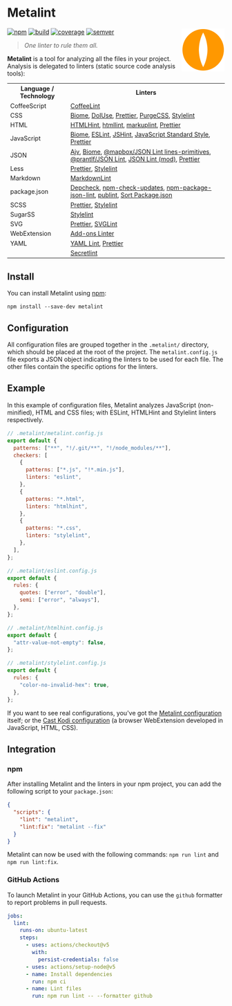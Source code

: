 # Metalint

<!-- Utiliser du HTML (avec l'attribut "align" obsolète) pour faire flotter
     l'image à droite. -->
<!-- markdownlint-disable-next-line no-inline-html -->
<img src="asset/logo.svg" align="right" width="100" height="100" alt="">

[![npm][img-npm]][link-npm] [![build][img-build]][link-build]
[![coverage][img-coverage]][link-coverage] [![semver][img-semver]][link-semver]

> _One linter to rule them all._

**Metalint** is a tool for analyzing all the files in your project. Analysis is
delegated to linters (static source code analysis tools):

<!-- markdownlint-disable no-inline-html -->
<table>
  <tr>
    <th>Language / Technology</th>
    <th>Linters</th>
  </tr>
  <tr>
    <td>CoffeeScript</td>
    <td>
      <a title="@coffeelint/cli"
         href="https://www.npmjs.com/package/@coffeelint/cli">CoffeeLint</a>
    </td>
  </tr>
  <tr>
    <td>CSS</td>
    <td>
      <a title="@biomejs/js-api"
         href="https://www.npmjs.com/package/@biomejs/js-api">Biome</a>,
      <a title="doiuse" href="https://www.npmjs.com/package/doiuse">DoIUse</a>,
      <a title="prettier"
         href="https://www.npmjs.com/package/prettier">Prettier</a>,
      <a title="purgecss"
         href="https://www.npmjs.com/package/purgecss">PurgeCSS</a>,
      <a title="stylelint"
         href="https://www.npmjs.com/package/stylelint">Stylelint</a>
   </td>
  </tr>
  <tr>
    <td>HTML</td>
    <td>
      <a title="htmlhint"
         href="https://www.npmjs.com/package/htmlhint">HTMLHint</a>,
      <a title="htmllint"
         href="https://www.npmjs.com/package/htmllint">htmllint</a>,
      <a title="markuplint"
         href="https://www.npmjs.com/package/markuplint">markuplint</a>,
      <a title="prettier"
         href="https://www.npmjs.com/package/prettier">Prettier</a>
    </td>
  </tr>
  <tr>
    <td>JavaScript</td>
    <td>
      <a title="@biomejs/js-api"
         href="https://www.npmjs.com/package/@biomejs/js-api">Biome</a>,
      <a title="eslint" href="https://www.npmjs.com/package/eslint">ESLint</a>,
      <a title="jshint" href="https://www.npmjs.com/package/jshint">JSHint</a>,
      <a title="standard"
         href="https://www.npmjs.com/package/standard">JavaScript Standard
        Style</a>,
      <a title="prettier"
         href="https://www.npmjs.com/package/prettier">Prettier</a>
    </td>
  </tr>
  <tr>
    <td>JSON</td>
    <td>
      <a title="ajv" href="https://www.npmjs.com/package/ajv">Ajv</a>,
      <a title="@biomejs/js-api"
         href="https://www.npmjs.com/package/@biomejs/js-api">Biome</a>,
      <a title="@mapbox/jsonlint-lines-primitives"
         href="https://www.npmjs.com/package/@mapbox/jsonlint-lines-primitives">@mapbox/JSON
        Lint lines-primitives</a>,
      <a title="@prantlf/jsonlint"
         href="https://www.npmjs.com/package/@prantlf/jsonlint">@prantlf/JSON
        Lint</a>,
      <a title="jsonlint-mod"
         href="https://www.npmjs.com/package/jsonlint-mod">JSON Lint (mod)</a>,
      <a title="prettier"
         href="https://www.npmjs.com/package/prettier">Prettier</a>
    </td>
  </tr>
  <tr>
    <td>Less</td>
    <td>
      <a title="prettier"
         href="https://www.npmjs.com/package/prettier">Prettier</a>,
      <a title="stylelint"
         href="https://www.npmjs.com/package/stylelint">Stylelint</a>
    </td>
  </tr>
  <tr>
    <td>Markdown</td>
    <td>
      <a title="markdownlint"
         href="https://www.npmjs.com/package/markdownlint">MarkdownLint</a>
    </td>
  </tr>
  <tr>
    <td>package.json</td>
    <td>
      <a title="depcheck"
         href="https://www.npmjs.com/package/depcheck">Depcheck</a>,
      <a title="npm-check-updates"
         href="https://www.npmjs.com/package/npm-check-updates"
         >npm-check-updates</a>,
      <a title="npm-package-json-lint"
         href="https://www.npmjs.com/package/npm-package-json-lint"
         >npm-package-json-lint</a>,
      <a title="publint"
         href="https://www.npmjs.com/package/publint">publint</a>,
      <a title="sort-package-json"
         href="https://www.npmjs.com/package/sort-package-json">Sort
        Package.json</a>
    </td>
  </tr>
  <tr>
    <td>SCSS</td>
    <td>
      <a title="prettier"
         href="https://www.npmjs.com/package/prettier">Prettier</a>,
      <a title="stylelint"
         href="https://www.npmjs.com/package/stylelint">Stylelint</a>
  </td>
  </tr>
  <tr>
    <td>SugarSS</td>
    <td>
      <a title="stylelint"
         href="https://www.npmjs.com/package/stylelint">Stylelint</a>
    </td>
  </tr>
  <tr>
    <td>SVG</td>
    <td>
      <a title="prettier"
         href="https://www.npmjs.com/package/prettier">Prettier</a>,
      <a title="svglint"
         href="https://www.npmjs.com/package/svglint">SVGLint</a>
    </td>
  </tr>
  <tr>
    <td>WebExtension</td>
    <td>
      <a title="addons-linter"
         href="https://www.npmjs.com/package/addons-linter">Add-ons Linter</a>
    </td>
  </tr>
  <tr>
    <td>YAML</td>
    <td>
      <a title="yaml-lint"
         href="https://www.npmjs.com/package/yaml-lint">YAML Lint</a>,
      <a title="prettier"
         href="https://www.npmjs.com/package/prettier">Prettier</a>
    </td>
  </tr>
  <tr>
    <td></td>
    <td>
      <a title="secretlint"
         href="https://www.npmjs.com/package/secretlint">Secretlint</a>
    </td>
  </tr>
</table>
<!-- markdownlint-enable no-inline-html -->

## Install

You can install Metalint using [npm][link-npm]:

```shell
npm install --save-dev metalint
```

## Configuration

All configuration files are grouped together in the `.metalint/` directory,
which should be placed at the root of the project. The `metalint.config.js` file
exports a JSON object indicating the linters to be used for each file. The other
files contain the specific options for the linters.

## Example

In this example of configuration files, Metalint analyzes JavaScript
(non-minified), HTML and CSS files; with ESLint, HTMLHint and Stylelint linters
respectively.

```javascript
// .metalint/metalint.config.js
export default {
  patterns: ["**", "!/.git/**", "!/node_modules/**"],
  checkers: [
    {
      patterns: ["*.js", "!*.min.js"],
      linters: "eslint",
    },
    {
      patterns: "*.html",
      linters: "htmlhint",
    },
    {
      patterns: "*.css",
      linters: "stylelint",
    },
  ],
};
```

```javascript
// .metalint/eslint.config.js
export default {
  rules: {
    quotes: ["error", "double"],
    semi: ["error", "always"],
  },
};
```

```javascript
// .metalint/htmlhint.config.js
export default {
  "attr-value-not-empty": false,
};
```

```javascript
// .metalint/stylelint.config.js
export default {
  rules: {
    "color-no-invalid-hex": true,
  },
};
```

If you want to see real configurations, you've got the
[Metalint configuration](https://github.com/regseb/metalint/tree/HEAD/.metalint)
itself; or the
[Cast Kodi configuration](https://github.com/regseb/castkodi/tree/HEAD/.metalint)
(a browser WebExtension developed in JavaScript, HTML, CSS).

## Integration

### npm

After installing Metalint and the linters in your npm project, you can add the
following script to your `package.json`:

```json
{
  "scripts": {
    "lint": "metalint",
    "lint:fix": "metalint --fix"
  }
}
```

Metalint can now be used with the following commands: `npm run lint` and
`npm run lint:fix`.

### GitHub Actions

To launch Metalint in your GitHub Actions, you can use the `github` formatter to
report problems in pull requests.

```yaml
jobs:
  lint:
    runs-on: ubuntu-latest
    steps:
      - uses: actions/checkout@v5
        with:
          persist-credentials: false
      - uses: actions/setup-node@v5
      - name: Install dependencies
        run: npm ci
      - name: Lint files
        run: npm run lint -- --formatter github
```

[img-npm]:
  https://img.shields.io/npm/dm/metalint?label=npm&logo=npm&logoColor=whitesmoke
[img-build]:
  https://img.shields.io/github/actions/workflow/status/regseb/metalint/ci.yml?branch=main&logo=github&logoColor=whitesmoke
[img-coverage]:
  https://img.shields.io/endpoint?label=coverage&url=https%3A%2F%2Fbadge-api.stryker-mutator.io%2Fgithub.com%2Fregseb%2Fmetalint%2Fmain
[img-semver]:
  https://img.shields.io/badge/semver-2.0.0-blue?logo=semver&logoColor=whitesmoke
[link-npm]: https://www.npmjs.com/package/metalint
[link-build]:
  https://github.com/regseb/metalint/actions/workflows/ci.yml?query=branch%3Amain
[link-coverage]:
  https://dashboard.stryker-mutator.io/reports/github.com/regseb/metalint/main
[link-semver]: https://semver.org/spec/v2.0.0.html "Semantic Versioning 2.0.0"
